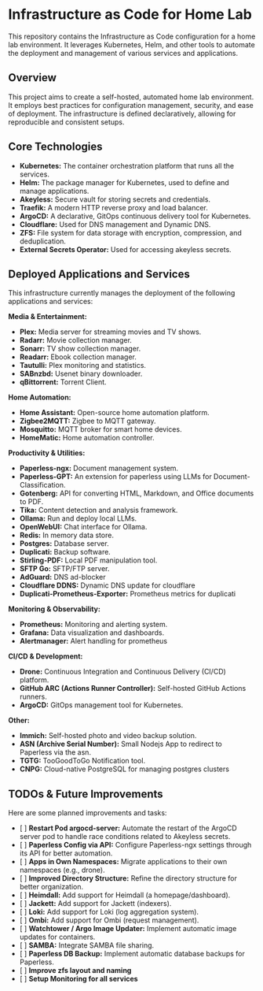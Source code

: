 # Infrastructure as Code for Home Lab

This repository contains the Infrastructure as Code configuration for a home lab environment. It leverages Kubernetes, Helm, and other tools to automate the deployment and management of various services and applications.

## Overview

This project aims to create a self-hosted, automated home lab environment. It employs best practices for configuration management, security, and ease of deployment. The infrastructure is defined declaratively, allowing for reproducible and consistent setups.

## Core Technologies

-   **Kubernetes:** The container orchestration platform that runs all the services.
-   **Helm:** The package manager for Kubernetes, used to define and manage applications.
-   **Akeyless:** Secure vault for storing secrets and credentials.
-   **Traefik:** A modern HTTP reverse proxy and load balancer.
- **ArgoCD:** A declarative, GitOps continuous delivery tool for Kubernetes.
-   **Cloudflare:** Used for DNS management and Dynamic DNS.
-   **ZFS:** File system for data storage with encryption, compression, and deduplication.
- **External Secrets Operator:** Used for accessing akeyless secrets.

## Deployed Applications and Services

This infrastructure currently manages the deployment of the following applications and services:

**Media & Entertainment:**

-   **Plex:** Media server for streaming movies and TV shows.
-   **Radarr:** Movie collection manager.
-   **Sonarr:** TV show collection manager.
-   **Readarr:** Ebook collection manager.
- **Tautulli:** Plex monitoring and statistics.
-   **SABnzbd:** Usenet binary downloader.
- **qBittorrent:** Torrent Client.

**Home Automation:**

-   **Home Assistant:** Open-source home automation platform.
-   **Zigbee2MQTT:** Zigbee to MQTT gateway.
-   **Mosquitto:** MQTT broker for smart home devices.
-   **HomeMatic:** Home automation controller.

**Productivity & Utilities:**

-   **Paperless-ngx:** Document management system.
-   **Paperless-GPT:** An extension for paperless using LLMs for Document-Classification.
-   **Gotenberg:** API for converting HTML, Markdown, and Office documents to PDF.
-   **Tika:** Content detection and analysis framework.
-   **Ollama:** Run and deploy local LLMs.
-   **OpenWebUI:** Chat interface for Ollama.
- **Redis:** In memory data store.
-   **Postgres:** Database server.
-   **Duplicati:** Backup software.
-   **Stirling-PDF:** Local PDF manipulation tool.
-   **SFTP Go:** SFTP/FTP server.
- **AdGuard:** DNS ad-blocker
- **Cloudflare DDNS:** Dynamic DNS update for cloudflare
- **Duplicati-Prometheus-Exporter:** Prometheus metrics for duplicati

**Monitoring & Observability:**

-   **Prometheus:** Monitoring and alerting system.
-   **Grafana:** Data visualization and dashboards.
- **Alertmanager:** Alert handling for prometheus

**CI/CD & Development:**

-   **Drone:** Continuous Integration and Continuous Delivery (CI/CD) platform.
-   **GitHub ARC (Actions Runner Controller):** Self-hosted GitHub Actions runners.
- **ArgoCD:** GitOps management tool for Kubernetes.

**Other:**

-   **Immich:** Self-hosted photo and video backup solution.
-   **ASN (Archive Serial Number):** Small Nodejs App to redirect to Paperless via the asn.
-   **TGTG:** TooGoodToGo Notification tool.
- **CNPG:** Cloud-native PostgreSQL for managing postgres clusters

## TODOs & Future Improvements

Here are some planned improvements and tasks:

- \[ \] **Restart Pod argocd-server:** Automate the restart of the ArgoCD
  server pod to handle race conditions related to Akeyless secrets.
- \[ \] **Paperless Config via API:** Configure Paperless-ngx settings through
  its API for better automation.
- \[ \] **Apps in Own Namespaces:** Migrate applications to their own
  namespaces (e.g., drone).
- \[ \] **Improved Directory Structure:** Refine the directory structure for
  better organization.
- \[ \] **Heimdall:** Add support for Heimdall (a homepage/dashboard).
- \[ \] **Jackett:** Add support for Jackett (indexers).
- \[ \] **Loki:** Add support for Loki (log aggregation system).
- \[ \] **Ombi:** Add support for Ombi (request management).
- \[ \] **Watchtower / Argo Image Updater:** Implement automatic image updates
  for containers.
- \[ \] **SAMBA:** Integrate SAMBA file sharing.
- \[ \] **Paperless DB Backup:** Implement automatic database backups for
  Paperless.
- \[ \] **Improve zfs layout and naming**
- \[ \] **Setup Monitoring for all services**

